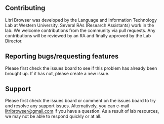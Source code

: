 ## Contributing
Litrl Browser was developed by the Language and Information Technology Lab at Western University. Several RAs (Research Assistants) work in the lab. We welcome contributions from the community via pull requests. Any contributions will be reviewed by an RA and finally approved by the Lab Director.

## Reporting bugs/requesting features
Please first check the issues board to see if this problem has already been brought up. If it has not, please create a new issue.

## Support
Please first check the issues board or comment on the issues board to try and resolve any support issues. Alternatively, you can e-mail litrlbrowser@gmail.com if you have a question. As a result of lab resources, we may not be able to respond quickly or at all.
